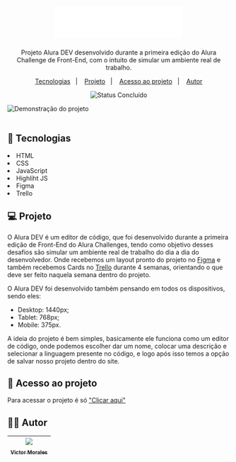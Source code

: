 <h1 align="center"><img src="./assets/img/Logo.svg" alt="Alura DEV"></h1>

<p align="center">
  Projeto Alura DEV desenvolvido durante a primeira edição do Alura Challenge de Front-End, com o intuito de simular um ambiente real de trabalho.
</p>

<p align="center">
  <a href="#-tecnologias">Tecnologias</a>&nbsp;&nbsp;&nbsp;|&nbsp;&nbsp;&nbsp;
  <a href="#-projeto">Projeto</a>&nbsp;&nbsp;&nbsp;|&nbsp;&nbsp;&nbsp;
  <a href="#-acesso-ao-projeto">Acesso ao projeto</a>&nbsp;&nbsp;&nbsp;|&nbsp;&nbsp;&nbsp;
  <a href="#-autor">Autor</a>
</p>

<p align="center">
  <img alt="Status Concluído" src="http://img.shields.io/static/v1?label=STATUS&message=CONCLUIDO&color=GREEN&style=for-the-badge">
</p>

<img src="/assets/img/demo.gif" alt="Demonstração do projeto">

<br>
<br>

## 🚀 Tecnologias

<li>HTML</li>
<li>CSS</li>
<li>JavaScript</li>
<li>Highliht JS</li>
<li>Figma</li>
<li>Trello</li>

## 💻 Projeto

<p>
  O Alura DEV é um editor de código, que foi desenvolvido durante a primeira edição de Front-End do Alura Challenges, tendo como objetivo desses desafios são simular um ambiente real de trabalho do dia a dia do desenvolvedor. Onde recebemos um layout pronto do projeto no <a href="https://www.figma.com/">Figma</a> e também recebemos Cards no <a href="https://trello.com/">Trello</a> durante 4 semanas, orientando o que deve ser feito naquela semana dentro do projeto.

  O Alura DEV foi desenvolvido também pensando em todos os dispositivos, sendo eles:

  - Desktop: 1440px;
  - Tablet: 768px;
  - Mobile: 375px.

  A ideia do projeto é bem simples, basicamente ele funciona como um editor de código, onde podemos escolher dar um nome, colocar uma descrição e selecionar a linguagem presente no código, e logo após isso temos a opção de salvar nosso projeto dentro do site.
</p>

## 📁 Acesso ao projeto

<p>Para acessar o projeto é só <a href="https://alura-dev-seven.vercel.app/">"Clicar aqui"</a></p>

## 👨‍💻 Autor

| [<img src="https://avatars.githubusercontent.com/victor-tosto" width=115><br><sub>Victor Morales</sub>](https://github.com/victor-tosto) | 
| :---: |
